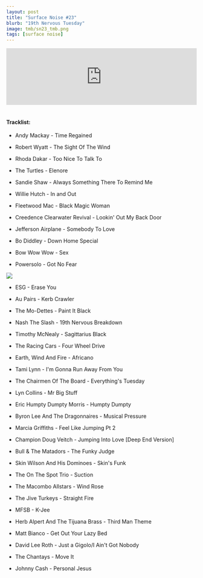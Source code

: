 ```yaml
---
layout: post
title: "Surface Noise #23"
blurb: "19th Nervous Tuesday"
image: tmb/sn23_tmb.png
tags: [surface noise]
---
```



<iframe scrolling="no" id="hearthis_at_track_3028497" width="100%" height="150" src="https://hearthis.at/embed/3028497/transparent_black/?hcolor=&color=&style=2&block_size=2&block_space=1&background=1&waveform=0&cover=0&autoplay=0&css=" frameborder="0" allowtransparency allow="autoplay"><p>Listen to <a href="https://hearthis.at/zerocc/surface-noise-23-281217/" target="_blank">Surface Noise #23 (28/12/17)</a> <span>by</span><a href="https://hearthis.at/zerocc/" target="_blank" >Zero</a> <span>on</span> <a href="https://hearthis.at/" target="_blank">hearthis.at</a></p></iframe>
&nbsp;

#### Tracklist:

- Andy Mackay - Time Regained
- Robert Wyatt - The Sight Of The Wind
- Rhoda Dakar - Too Nice To Talk To

- The Turtles - Elenore
- Sandie Shaw - Always Something There To Remind Me
- Willie Hutch - In and Out

- Fleetwood Mac - Black Magic Woman
- Creedence Clearwater Revival - Lookin' Out My Back Door
- Jefferson Airplane - Somebody To Love

- Bo Diddley - Down Home Special
- Bow Wow Wow - Sex
- Powersolo - Got No Fear

![](https://lh3.googleusercontent.com/La6egOkmqwgYzIpXtGXxROjRGgfyyDITZvzoT1VTNUmkt9xB4IkknFQZYGfDB51R7hz2cef6WvyMb5LPzuJFsyS1CfXtrGA4TgUkb6xmNTmjkn3dKmxv2YjUstI6XtDiUKDygiqDGpPVsgQ6EgOUgVqcq03G5aWPGDvXvKRTIrEv7xNG-uFLCLRKvXv3-PzngO4c8Aw9DiRTezrQz4v4Mcd6OZ8MpnCxrZW_EWsQzRJl44XfzI8QMUMbeFH4rDV2XfzEn2DNr1hD8xMqTGIAEj8mPvZHV8J1WZJavAtdfD-Q72Liqq7XsZWSJm3s6oDrjBrJMbDF-feyy8pF7C1GbVMR4-SrFTJ66ATu3gmFLAMnp8ajep7R4JxKxqLS1SLgRlaBIzyfx9lR2IDGCYWFoVTCzItgiV_dvvTxRPkT63XDG9DsDJHAeq32EdwH7b2GxLpr9ItTggd_Td6iMIwriOKd8IWYgXe7J3vKQJs2EQg7TVWHYQ1ZTnDTFqll-HahSHa6SsLsSvubgXQKbkpXKzAiF7IZPpxiAyOcdHs_ITMEh8dq7sEs-l0ckcEa_358GnOLc-0YNw8d_vKRY5CWyXXWnmHSrpHBPV43acmpgkJg9RAbp4t42vroXU3E9rzC_XXjpqSplq49N3D8iOv63Zyr=w600-h595-no)

- ESG - Erase You
- Au Pairs - Kerb Crawler
- The Mo-Dettes - Paint It Black
- Nash The Slash - 19th Nervous Breakdown

- Timothy McNealy - Sagittarius Black
- The Racing Cars - Four Wheel Drive
- Earth, Wind And Fire - Africano
- Tami Lynn - I'm Gonna Run Away From You
- The Chairmen Of The Board - Everything's Tuesday
- Lyn Collins - Mr Big Stuff

- Eric Humpty Dumpty Morris - Humpty Dumpty
- Byron Lee And The Dragonnaires - Musical Pressure
- Marcia Griffiths - Feel Like Jumping Pt 2
- Champion Doug Veitch - Jumping Into Love [Deep End Version]

- Bull & The Matadors - The Funky Judge
- Skin Wilson And His Dominoes - Skin's Funk
- The On The Spot Trio - Suction
- The Macombo Allstars - Wind Rose
- The Jive Turkeys - Straight Fire
- MFSB - K-Jee

- Herb Alpert And The Tijuana Brass - Third Man Theme
- Matt Bianco - Get Out Your Lazy Bed
- David Lee Roth - Just a Gigolo/I Ain't Got Nobody
- The Chantays - Move It

- Johnny Cash - Personal Jesus

